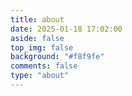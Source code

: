 ```yaml
---
title: about
date: 2025-01-18 17:02:00
aside: false
top_img: false
background: "#f8f9fe"
comments: false
type: "about"
---
```

